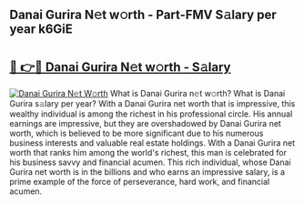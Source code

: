 ## Danai Gurira N𝚎t w𝚘rth - Part-FMV S𝚊lary per year k6GiE

# <h2><a href="http://gc01ykr.nevu.top/?p=Danai+Gurira">🔗 👉🔴 Danai Gurira N𝚎t w𝚘rth - S𝚊lary</a></h2>

[![Danai Gurira N𝚎t W𝚘rth](https://i.imgur.com/Oavwk0R.jpeg)](http://gc01ykr.nevu.top/?p=Danai+Gurira)
What is Danai Gurira n𝚎t w𝚘rth? What is Danai Gurira s𝚊lary per year?
With a Danai Gurira net worth that is impressive, this wealthy individual is among the richest in his professional circle. His annual earnings are impressive, but they are overshadowed by Danai Gurira net worth, which is believed to be more significant due to his numerous business interests and valuable real estate holdings. With a Danai Gurira net worth that ranks him among the world's richest, this man is celebrated for his business savvy and financial acumen. This rich individual, whose Danai Gurira net worth is in the billions and who earns an impressive salary, is a prime example of the force of perseverance, hard work, and financial acumen.
